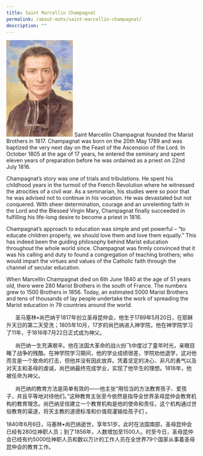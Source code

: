 ```yaml
---
title: Saint Marcellin Champagnat
permalink: /about-mshs/saint-marcellin-champagnat/
description: ""
---
```





<img src="/images/Saint%20Marcellin%20Champagnat/aw-hE1Ah823CbmBggLxEsSgqdFU.jpg" style="width:35%">
Saint Marcellin Champagnat founded the Marist Brothers in 1817. Champagnat was born on the 20th May 1789 and was baptized the very next day on the Feast of the Ascension of the Lord. In October 1805 at the age of 17 years, he entered the seminary and spent eleven years of preparation before he was ordained as a priest on 22nd July 1816.

Champagnat’s story was one of trials and tribulations. He spent his childhood years in the turmoil of the French Revolution where he witnessed the atrocities of a civil war. As a seminarian, his studies were so poor that he was advised not to continue in his vocation. He was devastated but not conquered. With sheer determination, courage and an unrelenting faith in the Lord and the Blessed Virgin Mary, Champagnat finally succeeded in fulfilling his life-long desire to become a priest in 1816.

Champagnat’s approach to education was simple and yet powerful – “to educate children properly, we should love them and love them equally.” This has indeed been the guiding philosophy behind Marist education throughout the whole world since. Champagnat was firmly convinced that it was his calling and duty to found a congregation of teaching brothers; who would impart the virtues and values of the Catholic faith through the channel of secular education.

When Marcellin Champagnat died on 6th June 1840 at the age of 51 years old, there were 280 Marist Brothers in the south of France. The numbers grew to 1500 Brothers in 1856. Today, an estimated 5000 Marist Brothers and tens of thousands of lay people undertake the work of spreading the Marist education in 79 countries around the world.&nbsp;

&nbsp; &nbsp; &nbsp; 圣马塞林•尚巴纳于1817年创立圣母昆仲会，他生于1789年5月20日，在耶稣升天日的第二天受洗；1805年10月，17岁的尚巴纳进入神学院，他在神学院学习了11年，于1816年7月22日正式成为神父。

&nbsp; &nbsp; &nbsp; 尚巴纳一生充满艰辛。他在法国大革命的战火纷飞中度过了童年时光，亲眼目睹了战争的残酷。在神学院学习期间，他的学业成绩很差，学院劝他退学，这对他而言是一个致命的打击，但他并没有因此放弃。凭着坚定的决心、非凡的勇气以及对天主和圣母的虔诚，尚巴纳最终完成学业，实现了他毕生的理想。1816年，他被任命为神父。

&nbsp; &nbsp; &nbsp; 尚巴纳的教育方法是简单有效的——他主张“用恰当的方法教育孩子、爱孩子，并且平等地对待他们。”这种教育主张至今依然是指导全世界圣母昆仲会教育机构的教育理念。尚巴纳坚信建立一个教育机构是他的使命和责任，这个机构通过世俗教育的渠道，将天主教的道德标准和价值观灌输给孩子们 。

1840年6月6日，马塞林•尚巴纳逝世，享年51岁。此时在法国南部，圣母昆仲会已经有280位神职人员；到了1856年，人数增加至1500人。时至今日，圣母昆仲会已经有约5000位神职人员和数以万计的工作人员在全世界79个国家从事着圣母昆仲会的教育工作。
